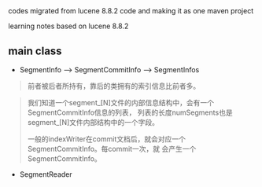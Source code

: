 ##
codes migrated from lucene 8.8.2 code and making it as
one maven project

learning notes based on lucene 8.8.2 

## main class
- SegmentInfo --> SegmentCommitInfo --> SegmentInfos
> 前者被后者所持有，靠后的类拥有的索引信息比前者多。<br>

> 我们知道一个segment_[N]文件的内部信息结构中，会有一个SegmentCommitInfo信息的列表，
> 列表的长度numSegments也是segment_[N]文件内部结构中的一个字段。<br>
> 
> 一般的indexWriter在commit文档后，就会对应一个SegmentCommitInfo。每commit一次，就
> 会产生一个SegmentCommitInfo。

- SegmentReader
>